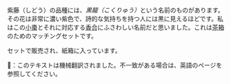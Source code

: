 <p>紫藤（しどう）の品種には、<em>黒龍（こくりゅう）</em>という名前のものがあります。その花は非常に濃い紫色で、詩的な気持ちを持つ人には黒に見えるほどです。私はこの<abbr title="小棗（こなつめ）、小さな茶入れ">小棗</abbr>とそれに対応する<abbr title="香合（こうごう）、香炉">香合</abbr>にふさわしい名前だと思いました。これは<abbr title="茶箱（ちゃばこ）">茶箱</abbr>のためのマッチングセットです。</p>
<p>セットで販売され、紙箱に入っています。</p>
👾：このテキストは機械翻訳されました。不一致がある場合は、英語のページを参照してください。
